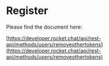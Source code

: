 # Register

Please find the document here: 

[https://developer.rocket.chat/api/rest-api/methods/users/removeothertokens](https://developer.rocket.chat/api/rest-api/methods/users/removeothertokens)

